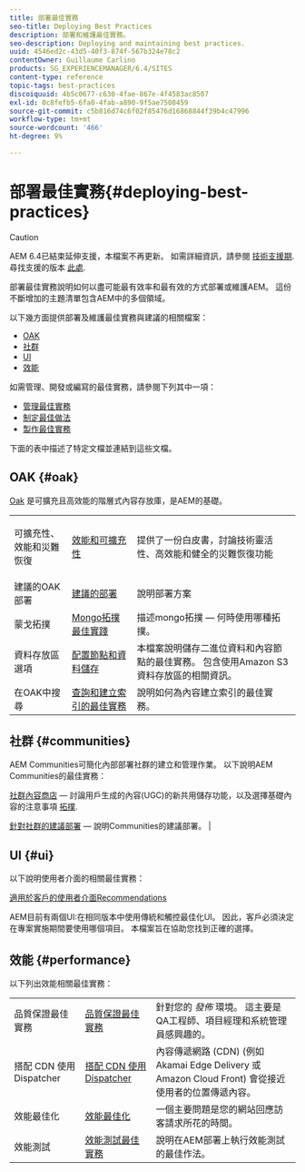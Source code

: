 ```yaml
---
title: 部署最佳實務
seo-title: Deploying Best Practices
description: 部署和維護最佳實務。
seo-description: Deploying and maintaining best practices.
uuid: 4546ed2c-43d5-40f3-874f-567b324e78c2
contentOwner: Guillaume Carlino
products: SG_EXPERIENCEMANAGER/6.4/SITES
content-type: reference
topic-tags: best-practices
discoiquuid: 4b5c0677-c630-4fae-867e-4f4583ac8507
exl-id: 0c8fefb5-6fa0-4fab-a890-9f5ae7508459
source-git-commit: c5b816d74c6f02f85476d16868844f39b4c47996
workflow-type: tm+mt
source-wordcount: '466'
ht-degree: 9%

---
```


# 部署最佳實務{#deploying-best-practices}

>[!CAUTION]
>
>AEM 6.4已結束延伸支援，本檔案不再更新。 如需詳細資訊，請參閱 [技術支援期](https://helpx.adobe.com//tw/support/programs/eol-matrix.html). 尋找支援的版本 [此處](https://experienceleague.adobe.com/docs/).

部署最佳實務說明如何以盡可能最有效率和最有效的方式部署或維護AEM。 這份不斷增加的主題清單包含AEM中的多個領域。

以下幾方面提供部署及維護最佳實務與建議的相關檔案：

* [OAK](#oak)
* [社群](#communities)
* [UI](#ui)
* [效能](#performance)

如需管理、開發或編寫的最佳實務，請參閱下列其中一項：

* [管理最佳實務](/help/sites-administering/administer-best-practices.md)
* [制定最佳做法](/help/sites-developing/best-practices.md)
* [製作最佳實務](/help/sites-authoring/best-practices.md)

下面的表中描述了特定文檔並連結到這些文檔。

## OAK {#oak}

[Oak](/help/sites-deploying/platform.md) 是可擴充且高效能的階層式內容存放庫，是AEM的基礎。

<table> 
 <tbody>
  <tr>
   <td><p>可擴充性、效能和災難恢復</p> </td> 
   <td><a href="/help/sites-deploying/performance.md">效能和可擴充性</a></td> 
   <td>提供了一份白皮書，討論技術靈活性、高效能和健全的災難恢復功能</td> 
  </tr>
  <tr>
   <td>建議的OAK部署</td> 
   <td><a href="/help/sites-deploying/recommended-deploys.md">建議的部署</a></td> 
   <td>說明部署方案</td> 
  </tr>
  <tr>
   <td>蒙戈拓撲</td> 
   <td><a href="/help/sites-deploying/recommended-deploys.md">Mongo拓撲最佳實踐</a></td> 
   <td>描述mongo拓撲 — 何時使用哪種拓撲。</td> 
  </tr>
  <tr>
   <td>資料存放區選項</td> 
   <td><a href="/help/sites-deploying/data-store-config.md">配置節點和資料儲存</a></td> 
   <td>本檔案說明儲存二進位資料和內容節點的最佳實務。 包含使用Amazon S3資料存放區的相關資訊。</td> 
  </tr>
  <tr>
   <td>在OAK中搜尋</td> 
   <td><a href="/help/sites-deploying/best-practices-for-queries-and-indexing.md">查詢和建立索引的最佳實務</a><br /> </td> 
   <td>說明如何為內容建立索引的最佳實務。</td> 
  </tr>
 </tbody>
</table>

## 社群 {#communities}

AEM Communities可簡化內部部署社群的建立和管理作業。 以下說明AEM Communities的最佳實務：

[社群內容商店](/help/communities/working-with-srp.md)  — 討論用戶生成的內容(UGC)的新共用儲存功能，以及選擇基礎內容的注意事項 [拓撲](/help/communities/topologies.md).

[針對社群的建議部署](/help/sites-deploying/recommended-deploys.md#considerations-for-aem-communities)  — 說明Communities的建議部署。 |

## UI {#ui}

以下說明使用者介面的相關最佳實務：

[適用於客戶的使用者介面Recommendations](/help/sites-deploying/ui-recommendations.md)

AEM目前有兩個UI:在相同版本中使用傳統和觸控最佳化UI。 因此，客戶必須決定在專案實施期間要使用哪個項目。 本檔案旨在協助您找到正確的選擇。

## 效能 {#performance}

以下列出效能相關最佳實務：

<table> 
 <tbody>
  <tr>
   <td>品質保證最佳實務</td> 
   <td><a href="/help/sites-deploying/configuring-performance.md#best-practices-for-quality-assurance">品質保證最佳實務</a></td> 
   <td>針對您的 <em>發佈</em> 環境。 這主要是QA工程師、項目經理和系統管理員感興趣的。</td> 
  </tr>
  <tr>
   <td>搭配 CDN 使用 Dispatcher</td> 
   <td><a href="https://helpx.adobe.com/experience-manager/dispatcher/using/dispatcher.html#using-dispatcher-with-a-cdn">搭配 CDN 使用 Dispatcher</a></td> 
   <td>內容傳遞網路 (CDN) (例如 Akamai Edge Delivery 或 Amazon Cloud Front) 會從接近使用者的位置傳遞內容。</td> 
  </tr>
  <tr>
   <td>效能最佳化</td> 
   <td><a href="/help/sites-deploying/configuring-performance.md">效能最佳化</a></td> 
   <td>一個主要問題是您的網站回應訪客請求所花的時間。</td> 
  </tr>
  <tr>
   <td>效能測試</td> 
   <td><a href="/help/sites-deploying/best-practices-for-performance-testing.md">效能測試最佳實務</a></td> 
   <td>說明在AEM部署上執行效能測試的最佳作法。<br /> </td> 
  </tr>
 </tbody>
</table>
